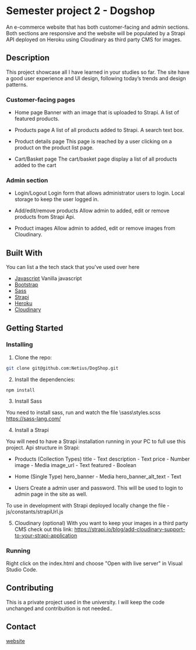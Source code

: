 # Semester project 2 - Dogshop

An e-commerce website that has both customer-facing and admin sections.
Both sections are responsive and the website will be populated by a Strapi API deployed on Heroku using Cloudinary as third party CMS for images.

## Description

This project showcase all I have learned in your studies so far.
The site have a good user experience and UI design, following today’s trends and design patterns.

### Customer-facing pages

- Home page
  Banner with an image that is uploaded to Strapi.
  A list of featured products.

- Products page
  A list of all products added to Strapi.
  A search text box.

- Product details page
  This page is reached by a user clicking on a product on the product list page.

- Cart/Basket page
  The cart/basket page display a list of all products added to the cart

### Admin section

- Login/Logout
  Login form that allows administrator users to login. Local storage to keep the user logged in.

- Add/edit/remove products
  Allow admin to added, edit or remove products from Strapi Api.

- Product images
  Allow admin to added, edit or remove images from Cloudinary.

## Built With

You can list a the tech stack that you've used over here

- [Javascript](https://www.javascript.com/) Vanilla javascript
- [Bootstrap](https://getbootstrap.com)
- [Sass](https://sass-lang.com/)
- [Strapi](https://strapi.io/)
- [Heroku](https://heroku.com/)
- [Cloudinary](https://cloudinary.com/)

## Getting Started

### Installing

1. Clone the repo:

```bash
git clone git@github.com:Netius/DogShop.git
```

2. Install the dependencies:

```
npm install
```

3. Install Sass

You need to install sass, run and watch the file \sass\styles.scss
https://sass-lang.com/

4. Install a Strapi

You will need to have a Strapi installation running in your PC to full use this project.
Api structure in Strapi:

- Products (Collection Types)
  title - Text
  description - Text
  price - Number
  image - Media
  image_url - Text
  featured - Boolean

- Home (Single Type)
  hero_banner - Media
  hero_banner_alt_text - Text

- Users
  Create a admin user and password. This will be used to login to admin page in the site as well.

To use in development with Strapi deployed locally change the file - js/constants/strapiUrl.js

5. Cloudinary (optional)
   With you want to keep your images in a third party CMS check out this link:
   https://strapi.io/blog/add-cloudinary-support-to-your-strapi-application

### Running

Right click on the index.html and choose "Open with live server" in Visual Studio Code.

## Contributing

This is a private project used in the university. I will keep the code unchanged and contribuition is not needed..

## Contact

[website](www.upneto.com/#contact)
